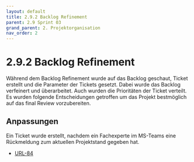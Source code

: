 ```yaml
---
layout: default
title: 2.9.2 Backlog Refinement
parent: 2.9 Sprint 03
grand_parent: 2. Projektorganisation
nav_order: 2
---
```


# 2.9.2 Backlog Refinement

Während dem Backlog Refinement wurde auf das Backlog geschaut, Ticket erstellt und die Parameter der Tickets gesetzt. Dabei wurde das Backlog verfeinert und überarbeitet. Auch wurden die Prioritäten der Ticket verteilt. Es wurden folgende Entscheidungen getroffen um das Projekt bestmöglich auf das final Review vorzubereiten.

## Anpassungen

Ein Ticket wurde erstellt, nachdem ein Fachexperte im MS-Teams eine Rückmeldung zum aktuellen Projektstand gegeben hat.

- [URL-84](https://itcne23.atlassian.net/browse/URL-84)
